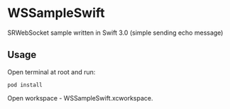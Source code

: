 # WSSampleSwift
SRWebSocket sample written in Swift 3.0 (simple sending echo message)

## Usage

Open terminal at root and run:

`pod install`

Open workspace - WSSampleSwift.xcworkspace.
